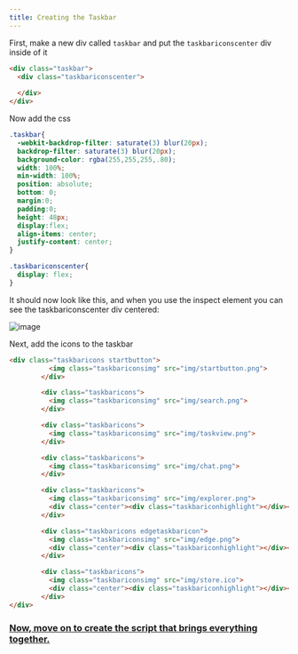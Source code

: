 ```yaml
---
title: Creating the Taskbar
--- 
```


First, make a new div called `taskbar` and put the `taskbariconscenter` div inside of it

```html
<div class="taskbar">
  <div class="taskbariconscenter">
    
  </div>
</div>
```

Now add the css

```css
.taskbar{
  -webkit-backdrop-filter: saturate(3) blur(20px);
  backdrop-filter: saturate(3) blur(20px);
  background-color: rgba(255,255,255,.80);
  width: 100%;
  min-width: 100%;
  position: absolute;
  bottom: 0;
  margin:0;
  padding:0;
  height: 48px;
  display:flex;
  align-items: center;
  justify-content: center;
}

.taskbariconscenter{
  display: flex;
}
```

It should now look like this, and when you use the inspect element you can see the taskbariconscenter div centered:

![image](https://user-images.githubusercontent.com/95918679/168820259-0e859d2d-25b2-4489-acbd-75376bbf83b8.png)

Next, add the icons to the taskbar

```html
<div class="taskbaricons startbutton">
          <img class="taskbariconsimg" src="img/startbutton.png">
        </div>

        <div class="taskbaricons">
          <img class="taskbariconsimg" src="img/search.png">
        </div>

        <div class="taskbaricons">
          <img class="taskbariconsimg" src="img/taskview.png">
        </div>

        <div class="taskbaricons">
          <img class="taskbariconsimg" src="img/chat.png">
        </div>

        <div class="taskbaricons">
          <img class="taskbariconsimg" src="img/explorer.png">
          <div class="center"><div class="taskbariconhighlight"></div></div>
        </div>

        <div class="taskbaricons edgetaskbaricon">
          <img class="taskbariconsimg" src="img/edge.png">
          <div class="center"><div class="taskbariconhighlight"></div></div>
        </div>

        <div class="taskbaricons">
          <img class="taskbariconsimg" src="img/store.ico">
          <div class="center"><div class="taskbariconhighlight"></div></div>
        </div>
</div>
```

### [Now, move on to create the script that brings everything together.](/docs/script)
